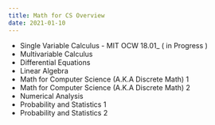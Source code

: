 ```yaml
---
title: Math for CS Overview
date: 2021-01-10
---
```



* Single Variable Calculus - MIT OCW 18.01_ ( in Progress )
* Multivariable Calculus
* Differential Equations
* Linear Algebra
* Math for Computer Science (A.K.A Discrete Math) 1
* Math for Computer Science (A.K.A Discrete Math) 2
* Numerical Analysis
* Probability and Statistics 1
* Probability and Statistics 2
<br>

<br>
<u></u>
<u></u>
<u></u>